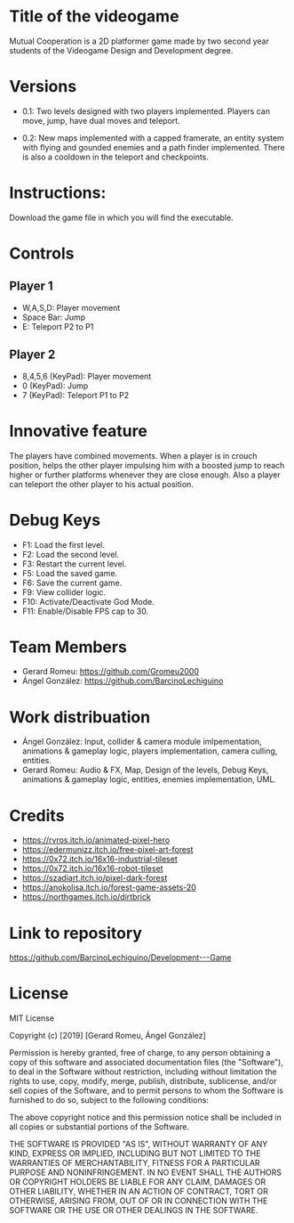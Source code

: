 # Title of the videogame
Mutual Cooperation is a 2D platformer game made by two second year 
students of the Videogame Design and Development degree. 

# Versions
- 0.1: Two levels designed with two 
players implemented. Players can move, 
jump, have dual moves and teleport. 

- 0.2: New maps implemented with a capped framerate, 
an entity system with flying and gounded enemies and a 
path finder implemented. There is also a cooldown in the 
teleport and checkpoints.

# Instructions:
Download the game file in 
which you will find the executable. 

# Controls
## Player 1
- W,A,S,D: Player movement
- Space Bar: Jump
- E: Teleport P2 to P1

## Player 2
- 8,4,5,6 (KeyPad): Player movement
- 0 (KeyPad): Jump
- 7 (KeyPad): Teleport P1 to P2

# Innovative feature
The players have combined movements. When a player 
is in  crouch position, 
helps the other player impulsing 
him with a boosted jump to reach 
higher or further platforms 
whenever they are close enough. Also a player can 
teleport the other player to his actual position.

# Debug Keys
- F1: Load the first level. 
- F2: Load the second level. 
- F3: Restart the current level. 
- F5: Load the saved game. 
- F6: Save the current game. 
- F9: View collider logic. 
- F10: Activate/Deactivate God Mode. 
- F11: Enable/Disable FPS cap to 30.

# Team Members
- Gerard Romeu: https://github.com/Gromeu2000
- Ángel González: https://github.com/BarcinoLechiguino

# Work distribuation
- Ángel González: Input, collider & camera module imlpementation, animations & gameplay logic, players implementation, camera culling, entities.
- Gerard Romeu: Audio & FX, Map, Design of the levels, Debug Keys, animations & gameplay logic, entities, enemies implementation, UML.

# Credits
- https://rvros.itch.io/animated-pixel-hero
- https://edermunizz.itch.io/free-pixel-art-forest
- https://0x72.itch.io/16x16-industrial-tileset
- https://0x72.itch.io/16x16-robot-tileset
- https://szadiart.itch.io/pixel-dark-forest
- https://anokolisa.itch.io/forest-game-assets-20
- https://northgames.itch.io/dirtbrick

# Link to repository
https://github.com/BarcinoLechiguino/Development---Game

# License
MIT License

Copyright (c) [2019] [Gerard Romeu, Ángel González]

Permission is hereby granted, free of charge, to any person obtaining a copy
of this software and associated documentation files (the "Software"), to deal
in the Software without restriction, including without limitation the rights
to use, copy, modify, merge, publish, distribute, sublicense, and/or sell
copies of the Software, and to permit persons to whom the Software is
furnished to do so, subject to the following conditions:

The above copyright notice and this permission notice shall be included in all
copies or substantial portions of the Software.

THE SOFTWARE IS PROVIDED "AS IS", WITHOUT WARRANTY OF ANY KIND, EXPRESS OR
IMPLIED, INCLUDING BUT NOT LIMITED TO THE WARRANTIES OF MERCHANTABILITY,
FITNESS FOR A PARTICULAR PURPOSE AND NONINFRINGEMENT. IN NO EVENT SHALL THE
AUTHORS OR COPYRIGHT HOLDERS BE LIABLE FOR ANY CLAIM, DAMAGES OR OTHER
LIABILITY, WHETHER IN AN ACTION OF CONTRACT, TORT OR OTHERWISE, ARISING FROM,
OUT OF OR IN CONNECTION WITH THE SOFTWARE OR THE USE OR OTHER DEALINGS IN THE
SOFTWARE.